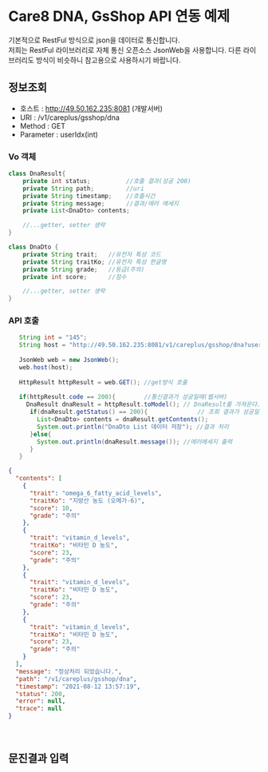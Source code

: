 # Care8 DNA, GsShop API 연동 예제
기본적으로 RestFul 방식으로 json을 데이터로 통신합니다. <br>
저희는 RestFul 라이브러리로 자체 통신 오픈소스 JsonWeb을 사용합니다.
다른 라이브러리도 방식이 비슷하니 참고용으로 사용하시기 바랍니다.

## 정보조회
- 호스트 : http://49.50.162.235:8081 (개발서버)
- URI : /v1/careplus/gsshop/dna
- Method : GET
- Parameter : userIdx(int)

### Vo 객체 
```java
class DnaResult{
    private int status;          //호출 결과(성공 200)
    private String path;         //uri
    private String timestamp;    //호출시간
    private String message;      //결과/에러 메세지
    private List<DnaDto> contents;

    //...getter, setter 생략
}

class DnaDto {
    private String trait;   //유전자 특성 코드
    private String traitKo; //유전자 특성 한글명
    private String grade;   //등급(주의)
    private int score;      //점수

    //...getter, setter 생략
}
```

### API 호출
```java
   String int = "145";
   String host = "http://49.50.162.235:8081/v1/careplus/gsshop/dna?userIdx="+userIdx;
   
   JsonWeb web = new JsonWeb();
   web.host(host);
   
   HttpResult httpResult = web.GET(); //get방식 호출
   
   if(httpResult.code == 200){        //통신결과가 성공일때(웹서버)
     DnaResult dnaResult = httpResult.toModel(); // DnaResult를 가져온다.
      if(dnaResult.getStatus() == 200){              // 조회 결과가 성공일때(로직,시스템)
        List<DnaDto> contents = dnaResult.getContents();
        System.out.println("DnaDto List 데이터 저장"); //결과 처리
      }else{
        System.out.println(dnaResult.message()); //에러메세지 출력
      }
   }  
```
```json
{
  "contents": [
    {
      "trait": "omega_6_fatty_acid_levels",
      "traitKo": "지방산 농도 (오메가-6)",
      "score": 10,
      "grade": "주의"
    },
    {
      "trait": "vitamin_d_levels",
      "traitKo": "비타민 D 농도",
      "score": 23,
      "grade": "주의"
    },
    {
      "trait": "vitamin_d_levels",
      "traitKo": "비타민 D 농도",
      "score": 23,
      "grade": "주의"
    },
    {
      "trait": "vitamin_d_levels",
      "traitKo": "비타민 D 농도",
      "score": 23,
      "grade": "주의"
    }
  ],
  "message": "정상처리 되었습니다.",
  "path": "/v1/careplus/gsshop/dna",
  "timestamp": "2021-08-12 13:57:19",
  "status": 200,
  "error": null,
  "trace": null
}
```

<br>

## 문진결과 입력


